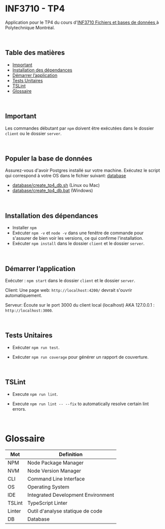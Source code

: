 # INF3710 - TP4
Application pour le TP4 du cours d'[INF3710 Fichiers et bases de données ](https://www.polymtl.ca/programmes/cours/fichiers-et-bases-de-donnees) à Polytechnique Montréal.

</br>

## Table des matières

-  [Important](#important)
-  [Installation des dépendances](#installation-des-dépendances)
-  [Démarrer l’application](#démarrer-lapplication)
-  [Tests Unitaires](#tests-unitaires)
-  [TSLint](#tslint)
-  [Glossaire](#glossaire)

</br>

## Important

Les commandes débutant par `npm` doivent être exécutées dans le dossier `client` ou le dossier `server`.

</br>

## Populer la base de données

Assurez-vous d'avoir Postgres installé sur votre machine. Exécutez le script qui correspond à votre OS dans le fichier suivant: [database](/database/)
- [database/create_tp4_db.sh](/database/create_tp4_db.sh) (Linux ou Mac)
- [database/create_tp4_db.bat](/database/create_tp4_db.bat) (Windows)

</br>

## Installation des dépendances

-   Installer `npm`
-   Exécuter `npm -v` et `node -v` dans une fenêtre de commande pour s'assurer de bien voir les versions, ce qui confirme l'installation.
-   Exécuter `npm install` dans le dossier `client` et le dossier `server`.

</br>

## Démarrer l’application

Exécuter : `npm start` dans le dossier `client` et le dossier `server`.

Client:
Une page web: `http://localhost:4200/` devrait s'ouvrir automatiquement.

Serveur:
Écoute sur le port 3000 du client local (localhost) AKA 127.0.0.1 : `http://localhost:3000`.

</br>

## Tests Unitaires

-   Exécuter `npm run test`.

-   Exécuter `npm run coverage` pour générer un rapport de couverture.

</br>

## TSLint

-   Execute `npm run lint`.

-   Execute `npm run lint -- --fix` to automatically resolve certain lint errors.

</br>

# Glossaire
| Mot | Definition  |
|---|---|
| NPM | Node Package Manager  |
| NVM | Node Version Manager  |
| CLI | Command Line Interface  |
| OS | Operating System  |
| IDE | Integrated Development Environment  |
| TSLint | TypeScript Linter  |
| Linter | Outil d'analyse statique de code  |
| DB | Database  |

</br>
